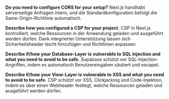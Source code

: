 **Do you need to configure CORS for your setup?**
Next.js handhabt serverseitige Anfragen intern, und die Standardkonfiguration befolgt die Same-Origin-Richtlinie automatisch.

**Describe how you configured a CSP for your project.**
CSP in Next.js kontrolliert, welche Ressourcen in der Anwendung geladen und ausgeführt werden dürfen. Dank integrierter Unterstützung lassen sich Sicherheitsheader leicht hinzufügen und Richtlinien anpassen.

**Describe if/how your Database-Layer is vulnerable to SQL Injection and what you need to avoid to be safe.**
Supabase schützt vor SQL-Injection-Angriffen, indem es automatisch Benutzereingaben säubert und escapet.

**Describe if/how your View-Layer is vulnerable to XSS and what you need to avoid to be safe.**
CSP schützt vor XSS, Clickjacking und Code-Injektion, indem es über einen Webheader festlegt, welche Ressourcen geladen und ausgeführt werden dürfen.
